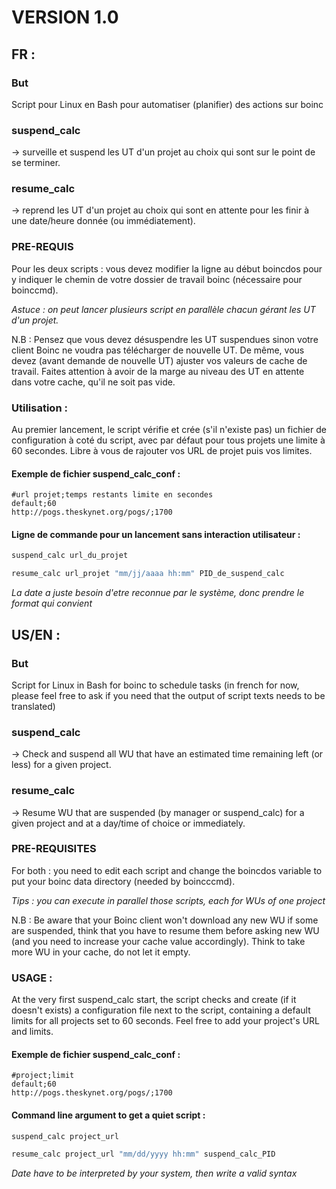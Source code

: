 # VERSION 1.0
## FR :

### But
Script pour Linux en Bash pour automatiser (planifier) des actions sur boinc

### suspend_calc
-> surveille et suspend les UT d'un projet au choix qui sont sur le point de se terminer.

### resume_calc
-> reprend les UT d'un projet au choix qui sont en attente pour les finir à une date/heure donnée (ou immédiatement).

### PRE-REQUIS
Pour les deux scripts : vous devez modifier la ligne au début boincdos pour y indiquer le chemin de votre dossier de travail boinc (nécessaire pour boinccmd).

*Astuce : on peut lancer plusieurs script en parallèle chacun gérant les UT d'un projet.*

N.B : Pensez que vous devez désuspendre les UT suspendues sinon votre client Boinc ne voudra pas télécharger de nouvelle UT. De même, vous devez (avant demande de nouvelle UT) ajuster vos valeurs de cache de travail. Faites attention à avoir de la marge au niveau des UT en attente dans votre cache, qu'il ne soit pas vide.

### Utilisation :

Au premier lancement, le script vérifie et crée (s'il n'existe pas) un fichier de configuration à coté du script, avec par défaut pour tous projets une limite à 60 secondes. Libre à vous de rajouter vos URL de projet puis vos limites.

#### Exemple de fichier suspend_calc_conf :
```
#url projet;temps restants limite en secondes
default;60
http://pogs.theskynet.org/pogs/;1700
```

#### Ligne de commande pour un lancement sans interaction utilisateur :
```bash
suspend_calc url_du_projet

resume_calc url_projet "mm/jj/aaaa hh:mm" PID_de_suspend_calc
```
*La date a juste besoin d'etre reconnue par le système, donc prendre le format qui convient*

## US/EN :

### But
Script for Linux in Bash for boinc to schedule tasks (in french for now, please feel free to ask if you need that the output of script texts needs to be translated)

### suspend_calc
-> Check and suspend all WU that have an estimated time remaining left (or less) for a given project.

### resume_calc
-> Resume WU that are suspended (by manager or suspend_calc) for a given project and at a day/time of choice or immediately.

### PRE-REQUISITES
For both : you need to edit each script and change the boincdos variable to put your boinc data directory (needed by boincccmd).

*Tips : you can execute in parallel those scripts, each for WUs of one project*

N.B : Be aware that your Boinc client won't download any new WU if some are suspended, think that you have to resume them before asking new WU (and you need to increase your cache value accordingly). Think to take more WU in your cache, do not let it empty.

### USAGE :

At the very first suspend_calc start, the script checks and create (if it doesn't exists) a configuration file next to the script, containing a default limits for all projects set to 60 seconds. Feel free to add your project's URL and limits.

#### Exemple de fichier suspend_calc_conf :
```
#project;limit
default;60
http://pogs.theskynet.org/pogs/;1700
```
#### Command line argument to get a quiet script :
```bash
suspend_calc project_url

resume_calc project_url "mm/dd/yyyy hh:mm" suspend_calc_PID
```
*Date have to be interpreted by your system, then write a valid syntax*
